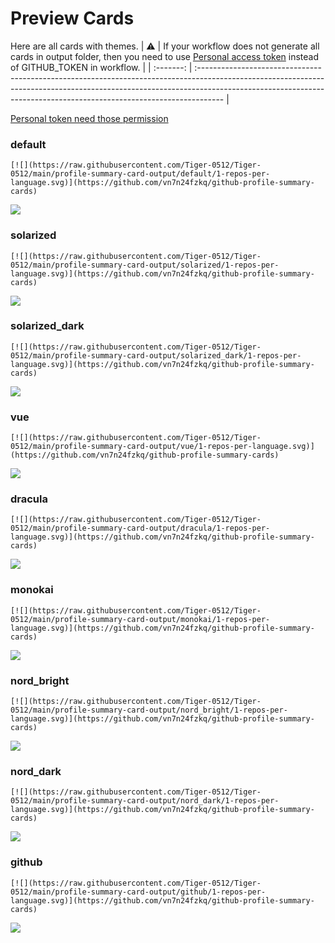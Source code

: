 
# Preview Cards

Here are all cards with themes.
| :warning: | If your workflow does not generate all cards in output folder, then you need to use [Personal access token](https://docs.github.com/en/actions/configuring-and-managing-workflows/creating-and-storing-encrypted-secrets) instead of GITHUB_TOKEN in workflow. |
| :-------: | :------------------------------------------------------------------------------------------------------------------------------------------------------------------------------------------------------------------------------------------------ |

[Personal token need those permission](https://github.com/vn7n24fzkq/github-profile-summary-cards/wiki/Personal-access-token-permissions)


### default


```
[![](https://raw.githubusercontent.com/Tiger-0512/Tiger-0512/main/profile-summary-card-output/default/1-repos-per-language.svg)](https://github.com/vn7n24fzkq/github-profile-summary-cards)
```
![](https://raw.githubusercontent.com/Tiger-0512/Tiger-0512/main/profile-summary-card-output/default/1-repos-per-language.svg)


### solarized


```
[![](https://raw.githubusercontent.com/Tiger-0512/Tiger-0512/main/profile-summary-card-output/solarized/1-repos-per-language.svg)](https://github.com/vn7n24fzkq/github-profile-summary-cards)
```
![](https://raw.githubusercontent.com/Tiger-0512/Tiger-0512/main/profile-summary-card-output/solarized/1-repos-per-language.svg)


### solarized_dark


```
[![](https://raw.githubusercontent.com/Tiger-0512/Tiger-0512/main/profile-summary-card-output/solarized_dark/1-repos-per-language.svg)](https://github.com/vn7n24fzkq/github-profile-summary-cards)
```
![](https://raw.githubusercontent.com/Tiger-0512/Tiger-0512/main/profile-summary-card-output/solarized_dark/1-repos-per-language.svg)


### vue


```
[![](https://raw.githubusercontent.com/Tiger-0512/Tiger-0512/main/profile-summary-card-output/vue/1-repos-per-language.svg)](https://github.com/vn7n24fzkq/github-profile-summary-cards)
```
![](https://raw.githubusercontent.com/Tiger-0512/Tiger-0512/main/profile-summary-card-output/vue/1-repos-per-language.svg)


### dracula


```
[![](https://raw.githubusercontent.com/Tiger-0512/Tiger-0512/main/profile-summary-card-output/dracula/1-repos-per-language.svg)](https://github.com/vn7n24fzkq/github-profile-summary-cards)
```
![](https://raw.githubusercontent.com/Tiger-0512/Tiger-0512/main/profile-summary-card-output/dracula/1-repos-per-language.svg)


### monokai


```
[![](https://raw.githubusercontent.com/Tiger-0512/Tiger-0512/main/profile-summary-card-output/monokai/1-repos-per-language.svg)](https://github.com/vn7n24fzkq/github-profile-summary-cards)
```
![](https://raw.githubusercontent.com/Tiger-0512/Tiger-0512/main/profile-summary-card-output/monokai/1-repos-per-language.svg)


### nord_bright


```
[![](https://raw.githubusercontent.com/Tiger-0512/Tiger-0512/main/profile-summary-card-output/nord_bright/1-repos-per-language.svg)](https://github.com/vn7n24fzkq/github-profile-summary-cards)
```
![](https://raw.githubusercontent.com/Tiger-0512/Tiger-0512/main/profile-summary-card-output/nord_bright/1-repos-per-language.svg)


### nord_dark


```
[![](https://raw.githubusercontent.com/Tiger-0512/Tiger-0512/main/profile-summary-card-output/nord_dark/1-repos-per-language.svg)](https://github.com/vn7n24fzkq/github-profile-summary-cards)
```
![](https://raw.githubusercontent.com/Tiger-0512/Tiger-0512/main/profile-summary-card-output/nord_dark/1-repos-per-language.svg)


### github


```
[![](https://raw.githubusercontent.com/Tiger-0512/Tiger-0512/main/profile-summary-card-output/github/1-repos-per-language.svg)](https://github.com/vn7n24fzkq/github-profile-summary-cards)
```
![](https://raw.githubusercontent.com/Tiger-0512/Tiger-0512/main/profile-summary-card-output/github/1-repos-per-language.svg)

